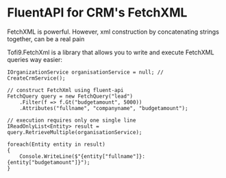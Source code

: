 # FluentAPI for CRM's FetchXML

FetchXML is powerful. However, xml construction by concatenating strings together, can be a real pain 

Tofi9.FetchXml is a library that allows you to write and execute FetchXML queries way easier:

    IOrganizationService organisationService = null; // CreateCrmService();

	// construct FetchXml using fluent-api
    FetchQuery query = new FetchQuery("lead")
        .Filter(f => f.Gt("budgetamount", 5000))
        .Attributes("fullname", "companyname", "budgetamount");

	// execution requires only one single line
    IReadOnlyList<Entity> result = query.RetrieveMultiple(organisationService);

    foreach(Entity entity in result)
    {
        Console.WriteLine($"{entity["fullname"]}: {entity["budgetamount"]}");
    }
